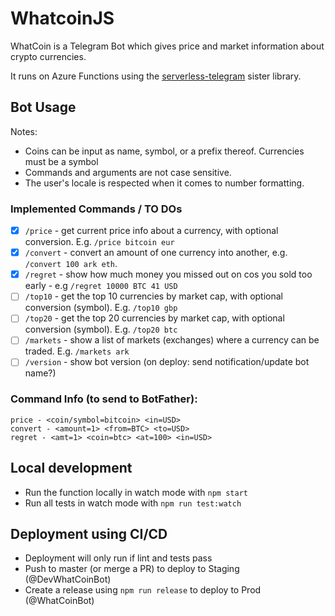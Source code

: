 # WhatcoinJS

WhatCoin is a Telegram Bot which gives price and market information about crypto currencies.

It runs on Azure Functions using the [serverless-telegram](https://github.com/miridius/serverless-telegram) sister library.

## Bot Usage

Notes:

- Coins can be input as name, symbol, or a prefix thereof. Currencies must be a symbol
- Commands and arguments are not case sensitive.
- The user's locale is respected when it comes to number formatting.

### Implemented Commands / TO DOs

- [x] `/price` - get current price info about a currency, with optional conversion. E.g. `/price bitcoin eur`
- [x] `/convert` - convert an amount of one currency into another, e.g. `/convert 100 ark eth`.
- [x] `/regret` - show how much money you missed out on cos you sold too early - e.g `/regret 10000 BTC 41 USD`
- [ ] `/top10` - get the top 10 currencies by market cap, with optional conversion (symbol). E.g. `/top10 gbp`
- [ ] `/top20` - get the top 20 currencies by market cap, with optional conversion (symbol). E.g. `/top20 btc`
- [ ] `/markets` - show a list of markets (exchanges) where a currency can be traded. E.g. `/markets ark`
- [ ] `/version` - show bot version (on deploy: send notification/update bot name?)

### Command Info (to send to BotFather):

```
price - <coin/symbol=bitcoin> <in=USD>
convert - <amount=1> <from=BTC> <to=USD>
regret - <amt=1> <coin=btc> <at=100> <in=USD>
```

## Local development

- Run the function locally in watch mode with `npm start`
- Run all tests in watch mode with `npm run test:watch`

## Deployment using CI/CD

- Deployment will only run if lint and tests pass
- Push to master (or merge a PR) to deploy to Staging (@DevWhatCoinBot)
- Create a release using `npm run release` to deploy to Prod (@WhatCoinBot)
